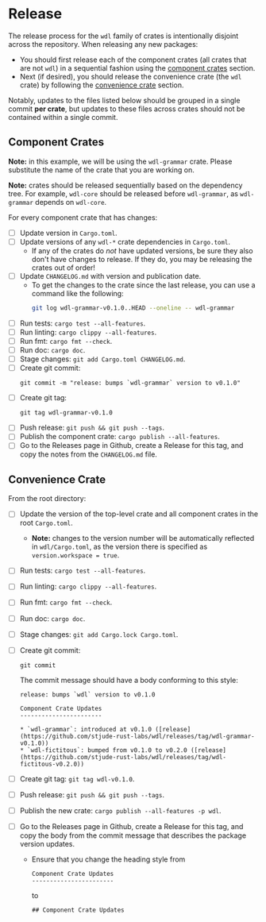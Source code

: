 # Release

The release process for the `wdl` family of crates is intentionally disjoint
across the repository. When releasing any new packages:

* You should first release each of the component crates (all crates that are not
`wdl`) in a sequential fashion using the [component crates](#component-crates)
section.
* Next (if desired), you should release the convenience crate (the `wdl` crate)
  by following the [convenience crate](#convenience-crate) section.

Notably, updates to the files listed below should be grouped in a single commit
**per crate**, but updates to these files across crates should not be contained
within a single commit.

## Component Crates

**Note:** in this example, we will be using the `wdl-grammar` crate. Please
substitute the name of the crate that you are working on.

**Note:** crates should be released sequentially based on the dependency tree.
For example, `wdl-core` should be released before `wdl-grammar`, as
`wdl-grammar` depends on `wdl-core`.

For every component crate that has changes:

  * [ ] Update version in `Cargo.toml`.
  * [ ] Update versions of any `wdl-*` crate dependencies in `Cargo.toml`.
    * If any of the crates do _not_ have updated versions, be sure they also
      don't have changes to release. If they do, you may be releasing the crates
      out of order!
  * [ ] Update `CHANGELOG.md` with version and publication date.
    * To get the changes to the crate since the last release, you can use a
      command like the following:
      ```bash
      git log wdl-grammar-v0.1.0..HEAD --oneline -- wdl-grammar
      ```
  * [ ] Run tests: `cargo test --all-features`.
  * [ ] Run linting: `cargo clippy --all-features`.
  * [ ] Run fmt: `cargo fmt --check`.
  * [ ] Run doc: `cargo doc`.
  * [ ] Stage changes: `git add Cargo.toml CHANGELOG.md`.
  * [ ] Create git commit:
    ```
    git commit -m "release: bumps `wdl-grammar` version to v0.1.0"
    ```
  * [ ] Create git tag:
    ```
    git tag wdl-grammar-v0.1.0
    ```
  * [ ] Push release: `git push && git push --tags`.
  * [ ] Publish the component crate: `cargo publish --all-features`.
  * [ ] Go to the Releases page in Github, create a Release for this tag, and
    copy the notes from the `CHANGELOG.md` file.

## Convenience Crate

From the root directory:

  * [ ] Update the version of the top-level crate and all component crates in
    the root `Cargo.toml`.
    * **Note:** changes to the version number will be automatically reflected in
    `wdl/Cargo.toml`, as the version there is specified as `version.workspace =
    true`.
  * [ ] Run tests: `cargo test --all-features`.
  * [ ] Run linting: `cargo clippy --all-features`.
  * [ ] Run fmt: `cargo fmt --check`.
  * [ ] Run doc: `cargo doc`.
  * [ ] Stage changes: `git add Cargo.lock Cargo.toml`.
  * [ ] Create git commit:
    ```
    git commit
    ```

    The commit message should have a body conforming to this style:

    ```
    release: bumps `wdl` version to v0.1.0

    Component Crate Updates
    -----------------------

    * `wdl-grammar`: introduced at v0.1.0 ([release](https://github.com/stjude-rust-labs/wdl/releases/tag/wdl-grammar-v0.1.0))
    * `wdl-fictitous`: bumped from v0.1.0 to v0.2.0 ([release](https://github.com/stjude-rust-labs/wdl/releases/tag/wdl-fictitous-v0.2.0))
    ```
  * [ ] Create git tag: `git tag wdl-v0.1.0`.
  * [ ] Push release: `git push && git push --tags`.
  * [ ] Publish the new crate: `cargo publish --all-features -p wdl`.
  * [ ] Go to the Releases page in Github, create a Release for this tag, and
    copy the body from the commit message that describes the package version
    updates. 
    * Ensure that you change the heading style from
      ```
      Component Crate Updates
      -----------------------
      ```
      to
      ```
      ## Component Crate Updates
      ```
